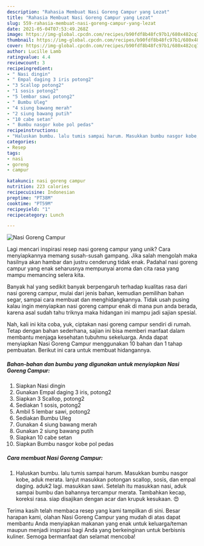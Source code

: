 ```yaml
---
description: "Rahasia Membuat Nasi Goreng Campur yang Lezat"
title: "Rahasia Membuat Nasi Goreng Campur yang Lezat"
slug: 559-rahasia-membuat-nasi-goreng-campur-yang-lezat
date: 2021-05-04T07:53:49.268Z
image: https://img-global.cpcdn.com/recipes/b90fdf8b48fc97b1/680x482cq70/nasi-goreng-campur-foto-resep-utama.jpg
thumbnail: https://img-global.cpcdn.com/recipes/b90fdf8b48fc97b1/680x482cq70/nasi-goreng-campur-foto-resep-utama.jpg
cover: https://img-global.cpcdn.com/recipes/b90fdf8b48fc97b1/680x482cq70/nasi-goreng-campur-foto-resep-utama.jpg
author: Lucille Lamb
ratingvalue: 4.4
reviewcount: 3
recipeingredient:
- " Nasi dingin"
- " Empal daging 3 iris potong2"
- "3 Scallop potong2"
- "1 sosis potong2"
- "5 lembar sawi potong2"
- " Bumbu Uleg"
- "4 siung bawang merah"
- "2 siung bawang putih"
- "10 cabe setan"
- " Bumbu nasgor kobe pol pedas"
recipeinstructions:
- "Haluskan bumbu. lalu tumis sampai harum. Masukkan bumbu nasgor kobe, aduk merata. lanjut masukkan potongan scallop, sosis, dan empal daging. aduk2 lagi. masukkan sawi. Setelah itu masukkan nasi, aduk sampai bumbu dan bahannya tercampur merata. Tambahkan kecap, koreksi rasa. siap disajikan dengan acar dan krupuk kesukaan. 😍"
categories:
- Resep
tags:
- nasi
- goreng
- campur

katakunci: nasi goreng campur 
nutrition: 223 calories
recipecuisine: Indonesian
preptime: "PT38M"
cooktime: "PT59M"
recipeyield: "1"
recipecategory: Lunch

---
```



![Nasi Goreng Campur](https://img-global.cpcdn.com/recipes/b90fdf8b48fc97b1/680x482cq70/nasi-goreng-campur-foto-resep-utama.jpg)

Lagi mencari inspirasi resep nasi goreng campur yang unik? Cara menyiapkannya memang susah-susah gampang. Jika salah mengolah maka hasilnya akan hambar dan justru cenderung tidak enak. Padahal nasi goreng campur yang enak seharusnya mempunyai aroma dan cita rasa yang mampu memancing selera kita.

Banyak hal yang sedikit banyak berpengaruh terhadap kualitas rasa dari nasi goreng campur, mulai dari jenis bahan, kemudian pemilihan bahan segar, sampai cara membuat dan menghidangkannya. Tidak usah pusing kalau ingin menyiapkan nasi goreng campur enak di mana pun anda berada, karena asal sudah tahu triknya maka hidangan ini mampu jadi sajian spesial.




Nah, kali ini kita coba, yuk, ciptakan nasi goreng campur sendiri di rumah. Tetap dengan bahan sederhana, sajian ini bisa memberi manfaat dalam membantu menjaga kesehatan tubuhmu sekeluarga. Anda dapat menyiapkan Nasi Goreng Campur menggunakan 10 bahan dan 1 tahap pembuatan. Berikut ini cara untuk membuat hidangannya.

<!--inarticleads1-->

##### Bahan-bahan dan bumbu yang digunakan untuk menyiapkan Nasi Goreng Campur:

1. Siapkan  Nasi dingin
1. Gunakan  Empal daging 3 iris, potong2
1. Siapkan 3 Scallop, potong2
1. Sediakan 1 sosis, potong2
1. Ambil 5 lembar sawi, potong2
1. Sediakan  Bumbu Uleg
1. Gunakan 4 siung bawang merah
1. Gunakan 2 siung bawang putih
1. Siapkan 10 cabe setan
1. Siapkan  Bumbu nasgor kobe pol pedas




<!--inarticleads2-->

##### Cara membuat Nasi Goreng Campur:

1. Haluskan bumbu. lalu tumis sampai harum. Masukkan bumbu nasgor kobe, aduk merata. lanjut masukkan potongan scallop, sosis, dan empal daging. aduk2 lagi. masukkan sawi. Setelah itu masukkan nasi, aduk sampai bumbu dan bahannya tercampur merata. Tambahkan kecap, koreksi rasa. siap disajikan dengan acar dan krupuk kesukaan. 😍




Terima kasih telah membaca resep yang kami tampilkan di sini. Besar harapan kami, olahan Nasi Goreng Campur yang mudah di atas dapat membantu Anda menyiapkan makanan yang enak untuk keluarga/teman maupun menjadi inspirasi bagi Anda yang berkeinginan untuk berbisnis kuliner. Semoga bermanfaat dan selamat mencoba!
